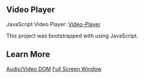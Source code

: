## Video Player

JavaScript Video Player:  [Video-Player]()

This project was bootstrapped with using JavaScript.

## Learn More
[Audio/Video DOM](https://www.w3schools.com/tags/ref_av_dom.asp)
[Full Screen Window](https://www.w3schools.com/howto/howto_js_fullscreen.asp)


